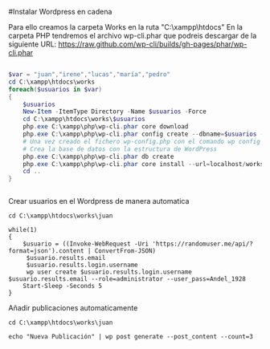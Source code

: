 #Instalar Wordpress en cadena

Para ello creamos la carpeta Works en la ruta "C:\xampp\htdocs\"
En la carpeta PHP tendremos el archivo wp-cli.phar que podreis descargar de la siguiente URL: https://raw.github.com/wp-cli/builds/gh-pages/phar/wp-cli.phar
```powershell

$var = "juan","irene","lucas","maría","pedro"
cd C:\xampp\htdocs\works
foreach($usuarios in $var)
{
    $usuarios
    New-Item -ItemType Directory -Name $usuarios -Force
    cd C:\xampp\htdocs\works\$usuarios
    php.exe C:\xampp\php\wp-cli.phar core download
    php.exe C:\xampp\php\wp-cli.phar config create --dbname=$usuarios --dbuser=root
    # Una vez creado el fichero wp-config.php con el comando wp config create --dbname=wptest --dbuser=miusuario --dbpass=miclave --locale=es_ES
    # Crea la base de datos con la estructura de WordPress
    php.exe C:\xampp\php\wp-cli.phar db create
    php.exe C:\xampp\php\wp-cli.phar core install --url=localhost/works/$usuarios --title="Este es el sitio de $usuarios" --admin_user=queipo --admin_password=Andel_1928 --admin_email=mi@email.com 
    cd ..
}



```

Crear usuarios en el Wordpress de manera automatica

```
cd C:\xampp\htdocs\works\juan

while(1)
{
    $usuario = ((Invoke-WebRequest -Uri 'https://randomuser.me/api/?format=json').content | ConvertFrom-JSON)
     $usuario.results.email
     $usuario.results.login.username
     wp user create $usuario.results.login.username $usuario.results.email --role=administrator --user_pass=Andel_1928
    Start-Sleep -Seconds 5
}
```
Añadir publicaciones automaticamente
```
cd C:\xampp\htdocs\works\juan

echo "Nueva Publicación" | wp post generate --post_content --count=3
```
